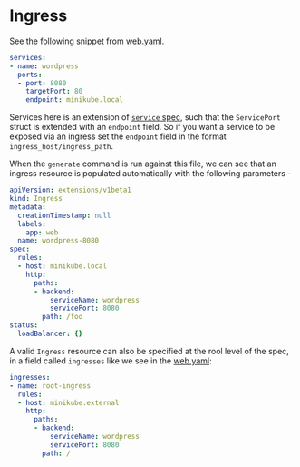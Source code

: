 # Ingress

See the following snippet from [web.yaml](web.yaml).

```yaml
services:
- name: wordpress
  ports:
  - port: 8080
    targetPort: 80
    endpoint: minikube.local
```

Services here is an extension of [`service` spec](https://kubernetes.io/docs/api-reference/v1.6/#servicespec-v1-core),
such that the `ServicePort` struct is extended with an `endpoint` field.  So if
you want a service to be exposed via an ingress set the `endpoint` field in the
format `ingress_host/ingress_path`.

When the `generate` command is run against this file, we can see that an ingress
resource is populated automatically with the following parameters -

```yaml
apiVersion: extensions/v1beta1
kind: Ingress
metadata:
  creationTimestamp: null
  labels:
    app: web
  name: wordpress-8080
spec:
  rules:
  - host: minikube.local
    http:
      paths:
      - backend:
          serviceName: wordpress
          servicePort: 8080
        path: /foo
status:
  loadBalancer: {}
```

A valid `Ingress` resource can also be specified at the rool level of the spec,
in a field called `ingresses` like we see in the [web.yaml](web.yaml):

```yaml
ingresses:
- name: root-ingress
  rules:
  - host: minikube.external
    http:
      paths:
      - backend:
          serviceName: wordpress
          servicePort: 8080
        path: /
```
